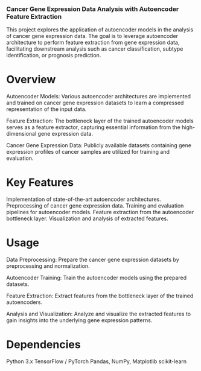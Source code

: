 ### Cancer Gene Expression Data Analysis with Autoencoder Feature Extraction
This project explores the application of autoencoder models in the analysis of cancer gene expression data. The goal is to leverage autoencoder architecture to perform feature extraction from gene expression data, facilitating downstream analysis such as cancer classification, subtype identification, or prognosis prediction.

# Overview
Autoencoder Models: Various autoencoder architectures are implemented and trained on cancer gene expression datasets to learn a compressed representation of the input data.

Feature Extraction: The bottleneck layer of the trained autoencoder models serves as a feature extractor, capturing essential information from the high-dimensional gene expression data.

Cancer Gene Expression Data: Publicly available datasets containing gene expression profiles of cancer samples are utilized for training and evaluation.

# Key Features
Implementation of state-of-the-art autoencoder architectures.
Preprocessing of cancer gene expression data.
Training and evaluation pipelines for autoencoder models.
Feature extraction from the autoencoder bottleneck layer.
Visualization and analysis of extracted features.

# Usage
Data Preprocessing: Prepare the cancer gene expression datasets by preprocessing and normalization.

Autoencoder Training: Train the autoencoder models using the prepared datasets.

Feature Extraction: Extract features from the bottleneck layer of the trained autoencoders.

Analysis and Visualization: Analyze and visualize the extracted features to gain insights into the underlying gene expression patterns.

# Dependencies
Python 3.x
TensorFlow / PyTorch
Pandas, NumPy, Matplotlib
scikit-learn
